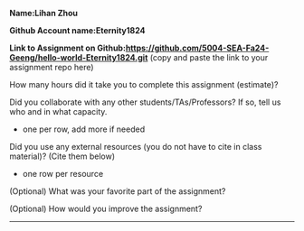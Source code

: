 **Name:Lihan Zhou**

**Github Account name:Eternity1824**

**Link to Assignment on Github:https://github.com/5004-SEA-Fa24-Geeng/hello-world-Eternity1824.git** (copy and paste the link to your assignment repo here)

How many hours did it take you to complete this assignment (estimate)?

Did you collaborate with any other students/TAs/Professors? If so, tell us who and in what
capacity.

* one per row, add more if needed
  
Did you use any external resources (you do not have to cite in class material)? (Cite them below)

* one row per resource


(Optional) What was your favorite part of the assignment?

(Optional) How would you improve the assignment?

---
